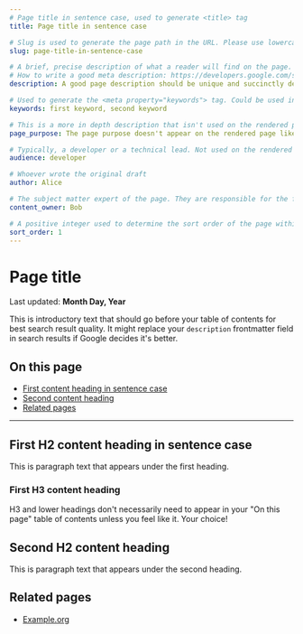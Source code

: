 ```yaml
---
# Page title in sentence case, used to generate <title> tag
title: Page title in sentence case

# Slug is used to generate the page path in the URL. Please use lowercase and separate words with -. Ex: Using `slug: landing-page` will cause the page to appear on the Gatsby site at /landing-page/.
slug: page-title-in-sentence-case

# A brief, precise description of what a reader will find on the page. Used to generate the <meta name="description"> tag.
# How to write a good meta description: https://developers.google.com/search/docs/appearance/snippet
description: A good page description should be unique and succinctly describe the content the user will find on the page.

# Used to generate the <meta property="keywords"> tag. Could be used in the future to group related content.
keywords: first keyword, second keyword

# This is a more in depth description that isn't used on the rendered page. We can go into more details about why a page needs to exist here, compared to the "description" field which should be for the end-user's benefit.
page_purpose: The page purpose doesn't appear on the rendered page like the "description" field, but it lets us add context to a document and why it exists.

# Typically, a developer or a technical lead. Not used on the rendered page.
audience: developer

# Whoever wrote the original draft
author: Alice

# The subject matter expert of the page. They are responsible for the factual accuracy of the content.
content_owner: Bob

# A positive integer used to determine the sort order of the page within a navigation menu category. If left blank, the page will be sorted alphabetically at the end of the sorted list within a menu.
sort_order: 1
---
```


# Page title 
Last updated: **Month Day, Year**

This is introductory text that should go before your table of contents for best search result quality. It might replace your `description` frontmatter field in search results if Google decides it's better.

## On this page

- [First content heading in sentence case](#first-h2-content-heading-in-sentence-case)
- [Second content heading](#second-h2-content-heading)
- [Related pages](#related-pages)
---

## First H2 content heading in sentence case

This is paragraph text that appears under the first heading.

### First H3 content heading

H3 and lower headings don't necessarily need to appear in your "On this page" table of contents unless you feel like it. Your choice!

## Second H2 content heading

This is paragraph text that appears under the second heading.

## Related pages

- [Example.org](https://example.org)
